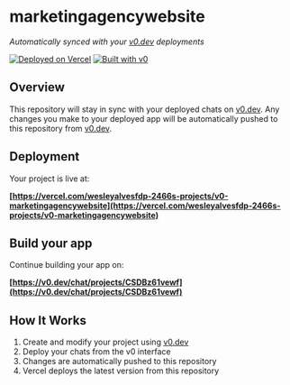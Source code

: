 # marketingagencywebsite

*Automatically synced with your [v0.dev](https://v0.dev) deployments*

[![Deployed on Vercel](https://img.shields.io/badge/Deployed%20on-Vercel-black?style=for-the-badge&logo=vercel)](https://vercel.com/wesleyalvesfdp-2466s-projects/v0-marketingagencywebsite)
[![Built with v0](https://img.shields.io/badge/Built%20with-v0.dev-black?style=for-the-badge)](https://v0.dev/chat/projects/CSDBz61vewf)

## Overview

This repository will stay in sync with your deployed chats on [v0.dev](https://v0.dev).
Any changes you make to your deployed app will be automatically pushed to this repository from [v0.dev](https://v0.dev).

## Deployment

Your project is live at:

**[https://vercel.com/wesleyalvesfdp-2466s-projects/v0-marketingagencywebsite](https://vercel.com/wesleyalvesfdp-2466s-projects/v0-marketingagencywebsite)**

## Build your app

Continue building your app on:

**[https://v0.dev/chat/projects/CSDBz61vewf](https://v0.dev/chat/projects/CSDBz61vewf)**

## How It Works

1. Create and modify your project using [v0.dev](https://v0.dev)
2. Deploy your chats from the v0 interface
3. Changes are automatically pushed to this repository
4. Vercel deploys the latest version from this repository
